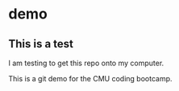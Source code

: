 # demo
## This is a test

I am testing to get this repo onto my computer.

This is a git demo for the CMU coding bootcamp.
